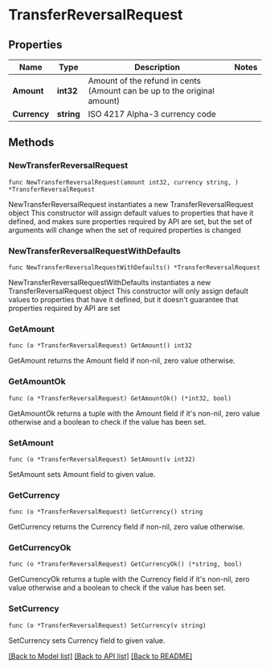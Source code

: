 # TransferReversalRequest

## Properties

Name | Type | Description | Notes
------------ | ------------- | ------------- | -------------
**Amount** | **int32** | Amount of the refund in cents (Amount can be up to the original amount) | 
**Currency** | **string** | ISO 4217  Alpha-3 currency code | 

## Methods

### NewTransferReversalRequest

`func NewTransferReversalRequest(amount int32, currency string, ) *TransferReversalRequest`

NewTransferReversalRequest instantiates a new TransferReversalRequest object
This constructor will assign default values to properties that have it defined,
and makes sure properties required by API are set, but the set of arguments
will change when the set of required properties is changed

### NewTransferReversalRequestWithDefaults

`func NewTransferReversalRequestWithDefaults() *TransferReversalRequest`

NewTransferReversalRequestWithDefaults instantiates a new TransferReversalRequest object
This constructor will only assign default values to properties that have it defined,
but it doesn't guarantee that properties required by API are set

### GetAmount

`func (o *TransferReversalRequest) GetAmount() int32`

GetAmount returns the Amount field if non-nil, zero value otherwise.

### GetAmountOk

`func (o *TransferReversalRequest) GetAmountOk() (*int32, bool)`

GetAmountOk returns a tuple with the Amount field if it's non-nil, zero value otherwise
and a boolean to check if the value has been set.

### SetAmount

`func (o *TransferReversalRequest) SetAmount(v int32)`

SetAmount sets Amount field to given value.


### GetCurrency

`func (o *TransferReversalRequest) GetCurrency() string`

GetCurrency returns the Currency field if non-nil, zero value otherwise.

### GetCurrencyOk

`func (o *TransferReversalRequest) GetCurrencyOk() (*string, bool)`

GetCurrencyOk returns a tuple with the Currency field if it's non-nil, zero value otherwise
and a boolean to check if the value has been set.

### SetCurrency

`func (o *TransferReversalRequest) SetCurrency(v string)`

SetCurrency sets Currency field to given value.



[[Back to Model list]](../README.md#documentation-for-models) [[Back to API list]](../README.md#documentation-for-api-endpoints) [[Back to README]](../README.md)


